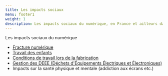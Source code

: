 ```yaml
---
title: Les impacts sociaux
menu: footer1
weight: 1
description: Les impacts sociaux du numérique, en France et ailleurs dans le monde
---
```

Les impacts sociaux du numérique

* [Fracture numérique](/page/fracture-numérique/)
* [Travail des enfants](/page/travail_enfant)
* [Conditions de travail lors de la fabrication](/page/travail_force)
* [Gestion des DEEE (Déchets d'Équipements Électriques et Électroniques)](/page/decharge_DEEE)
* Impacts sur la santé physique et mentale (addiction aux écrans etc.)